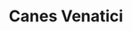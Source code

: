 ---
title: "Canes Venatici"
hashtag: canes-venatici
borders:
  - Boötes
  - Coma Berenices
  - Ursa Major
layout: hashtag
tags:
  - Dog
  - Constellation
---